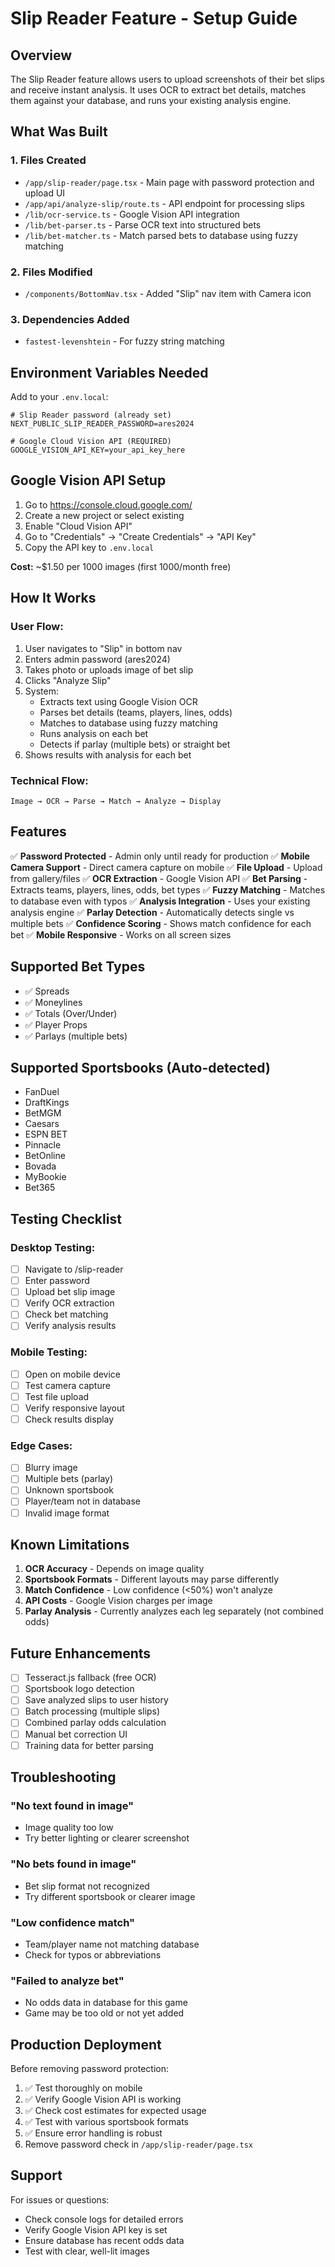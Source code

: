 # Slip Reader Feature - Setup Guide

## Overview
The Slip Reader feature allows users to upload screenshots of their bet slips and receive instant analysis. It uses OCR to extract bet details, matches them against your database, and runs your existing analysis engine.

## What Was Built

### 1. Files Created
- `/app/slip-reader/page.tsx` - Main page with password protection and upload UI
- `/app/api/analyze-slip/route.ts` - API endpoint for processing slips
- `/lib/ocr-service.ts` - Google Vision API integration
- `/lib/bet-parser.ts` - Parse OCR text into structured bets
- `/lib/bet-matcher.ts` - Match parsed bets to database using fuzzy matching

### 2. Files Modified
- `/components/BottomNav.tsx` - Added "Slip" nav item with Camera icon

### 3. Dependencies Added
- `fastest-levenshtein` - For fuzzy string matching

## Environment Variables Needed

Add to your `.env.local`:

```env
# Slip Reader password (already set)
NEXT_PUBLIC_SLIP_READER_PASSWORD=ares2024

# Google Cloud Vision API (REQUIRED)
GOOGLE_VISION_API_KEY=your_api_key_here
```

## Google Vision API Setup

1. Go to https://console.cloud.google.com/
2. Create a new project or select existing
3. Enable "Cloud Vision API"
4. Go to "Credentials" → "Create Credentials" → "API Key"
5. Copy the API key to `.env.local`

**Cost:** ~$1.50 per 1000 images (first 1000/month free)

## How It Works

### User Flow:
1. User navigates to "Slip" in bottom nav
2. Enters admin password (ares2024)
3. Takes photo or uploads image of bet slip
4. Clicks "Analyze Slip"
5. System:
   - Extracts text using Google Vision OCR
   - Parses bet details (teams, players, lines, odds)
   - Matches to database using fuzzy matching
   - Runs analysis on each bet
   - Detects if parlay (multiple bets) or straight bet
6. Shows results with analysis for each bet

### Technical Flow:
```
Image → OCR → Parse → Match → Analyze → Display
```

## Features

✅ **Password Protected** - Admin only until ready for production
✅ **Mobile Camera Support** - Direct camera capture on mobile
✅ **File Upload** - Upload from gallery/files
✅ **OCR Extraction** - Google Vision API
✅ **Bet Parsing** - Extracts teams, players, lines, odds, bet types
✅ **Fuzzy Matching** - Matches to database even with typos
✅ **Analysis Integration** - Uses your existing analysis engine
✅ **Parlay Detection** - Automatically detects single vs multiple bets
✅ **Confidence Scoring** - Shows match confidence for each bet
✅ **Mobile Responsive** - Works on all screen sizes

## Supported Bet Types

- ✅ Spreads
- ✅ Moneylines
- ✅ Totals (Over/Under)
- ✅ Player Props
- ✅ Parlays (multiple bets)

## Supported Sportsbooks (Auto-detected)

- FanDuel
- DraftKings
- BetMGM
- Caesars
- ESPN BET
- Pinnacle
- BetOnline
- Bovada
- MyBookie
- Bet365

## Testing Checklist

### Desktop Testing:
- [ ] Navigate to /slip-reader
- [ ] Enter password
- [ ] Upload bet slip image
- [ ] Verify OCR extraction
- [ ] Check bet matching
- [ ] Verify analysis results

### Mobile Testing:
- [ ] Open on mobile device
- [ ] Test camera capture
- [ ] Test file upload
- [ ] Verify responsive layout
- [ ] Check results display

### Edge Cases:
- [ ] Blurry image
- [ ] Multiple bets (parlay)
- [ ] Unknown sportsbook
- [ ] Player/team not in database
- [ ] Invalid image format

## Known Limitations

1. **OCR Accuracy** - Depends on image quality
2. **Sportsbook Formats** - Different layouts may parse differently
3. **Match Confidence** - Low confidence (<50%) won't analyze
4. **API Costs** - Google Vision charges per image
5. **Parlay Analysis** - Currently analyzes each leg separately (not combined odds)

## Future Enhancements

- [ ] Tesseract.js fallback (free OCR)
- [ ] Sportsbook logo detection
- [ ] Save analyzed slips to user history
- [ ] Batch processing (multiple slips)
- [ ] Combined parlay odds calculation
- [ ] Manual bet correction UI
- [ ] Training data for better parsing

## Troubleshooting

### "No text found in image"
- Image quality too low
- Try better lighting or clearer screenshot

### "No bets found in image"
- Bet slip format not recognized
- Try different sportsbook or clearer image

### "Low confidence match"
- Team/player name not matching database
- Check for typos or abbreviations

### "Failed to analyze bet"
- No odds data in database for this game
- Game may be too old or not yet added

## Production Deployment

Before removing password protection:

1. ✅ Test thoroughly on mobile
2. ✅ Verify Google Vision API is working
3. ✅ Check cost estimates for expected usage
4. ✅ Test with various sportsbook formats
5. ✅ Ensure error handling is robust
6. Remove password check in `/app/slip-reader/page.tsx`

## Support

For issues or questions:
- Check console logs for detailed errors
- Verify Google Vision API key is set
- Ensure database has recent odds data
- Test with clear, well-lit images
